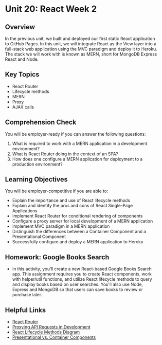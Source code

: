 # Unit 20: React Week 2

## Overview
In the previous unit, we built and deployed our first static React application to GitHub Pages. In this unit, we will integrate React as the View layer into a full-stack web application using the MVC paradigm and deploy it to Heroku. The stack we will work with is known as MERN, short for MongoDB Express React and Node. 

## Key Topics
* React Router
* Lifecycle methods
* MERN 
* Proxy
* AJAX calls

## Comprehension Check
You will be employer-ready if you can answer the following questions:
1. What is required to work with a MERN application in a development environment?
2. What is React Router doing in the context of an SPA?
3. How does one configure a MERN application for deployment to a production environment?

## Learning Objectives
You will be employer-competitive if you are able to:
* Explain the importance and use of React lifecycle methods
* Explain and identify the pros and cons of React Single-Page Applications
* Implement React Router for conditional rendering of components
* Configure a proxy server for local development of a MERN application
* Implement MVC paradigm in a MERN application
* Distinguish the differences between a Container Component and a Presentational Component
* Successfully configure and deploy a MERN application to Heroku

## Homework: Google Books Search
* In this activity, you'll create a new React-based Google Books Search app. This assignment requires you to create React components, work with helper/util functions, and utilize React lifecycle methods to query and display books based on user searches. You'll also use Node, Express and MongoDB so that users can save books to review or purchase later.

## Helpful Links
* [React Router](https://reacttraining.com/react-router/)
* [Proxying API Requests in Development](https://facebook.github.io/create-react-app/docs/proxying-api-requests-in-development)
* [React Lifecycle Methods Diagram](http://projects.wojtekmaj.pl/react-lifecycle-methods-diagram/)
* [Presentational vs. Container Components](https://medium.com/@dan_abramov/smart-and-dumb-components-7ca2f9a7c7d0)
